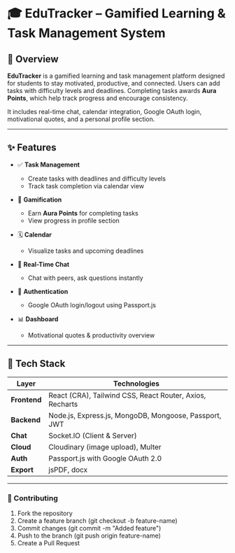 # 🎓 EduTracker – Gamified Learning & Task Management System

## 🌟 Overview

**EduTracker** is a gamified learning and task management platform designed for students to stay motivated, productive, and connected. Users can add tasks with difficulty levels and deadlines. Completing tasks awards **Aura Points**, which help track progress and encourage consistency.

It includes real-time chat, calendar integration, Google OAuth login, motivational quotes, and a personal profile section.

---

## ✨ Features

- ✅ **Task Management**
  - Create tasks with deadlines and difficulty levels
  - Track task completion via calendar view

- 🌟 **Gamification**
  - Earn **Aura Points** for completing tasks
  - View progress in profile section

- 🗓️ **Calendar**
  - Visualize tasks and upcoming deadlines

- 💬 **Real-Time Chat**
  - Chat with peers, ask questions instantly

- 🔐 **Authentication**
  - Google OAuth login/logout using Passport.js

- 📊 **Dashboard**
  - Motivational quotes & productivity overview

---

## 🧰 Tech Stack

| Layer       | Technologies                                                                 |
|-------------|-------------------------------------------------------------------------------|
| **Frontend**| React (CRA), Tailwind CSS, React Router, Axios, Recharts                     |
| **Backend** | Node.js, Express.js, MongoDB, Mongoose, Passport, JWT                        |
| **Chat**    | Socket.IO (Client & Server)                                                  |
| **Cloud**   | Cloudinary (image upload), Multer                                            |
| **Auth**    | Passport.js with Google OAuth 2.0                                            |
| **Export**  | jsPDF, docx                                                                  |

---

### 🤝 Contributing


1. Fork the repository
2. Create a feature branch (git checkout -b feature-name)
3. Commit changes (git commit -m "Added feature")
4. Push to the branch (git push origin feature-name)
5. Create a Pull Request
